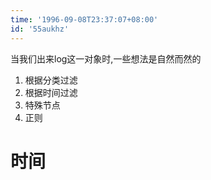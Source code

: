 ```yaml
---
time: '1996-09-08T23:37:07+08:00'
id: '55aukhz'
---
```


当我们出来log这一对象时,一些想法是自然而然的
1. 根据分类过滤
2. 根据时间过滤
3. 特殊节点
4. 正则
# 时间